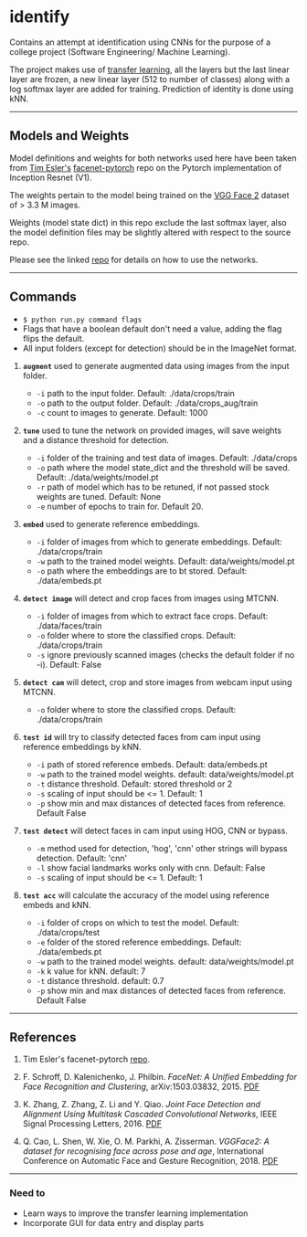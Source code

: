 # identify

Contains an attempt at identification using CNNs for the purpose of a college project (Software Engineering/ Machine Learning).

The project makes use of [transfer learning](https://cs231n.github.io/transfer-learning/), all the layers but the last linear layer are frozen, a new linear layer (512 to number of classes) along with a log softmax layer are added for training. Prediction of identity is done using kNN.

---

## Models and Weights

Model definitions and weights for both networks used here have been taken from [Tim Esler's](https://github.com/timesler) [facenet-pytorch](https://github.com/timesler/facenet-pytorch) repo on the Pytorch implementation of Inception Resnet (V1).

The weights pertain to the model being trained on the [VGG Face 2](https://www.robots.ox.ac.uk/~vgg/data/vgg_face2/) dataset of > 3.3 M images.

Weights (model state dict) in this repo exclude the last softmax layer, also the model definition files may be slightly altered with respect to the source repo.

Please see the linked [repo](https://github.com/timesler/facenet-pytorch) for details on how to use the networks.

---

## Commands

- `$ python run.py command flags`
- Flags that have a boolean default don't need a value, adding the flag flips the default.
- All input folders (except for detection) should be in the ImageNet format.

1. **`augment`** used to generate augmented data using images from the input folder.

    - `-i` path to the input folder. Default: ./data/crops/train
    - `-o` path to the output folder. Default: ./data/crops_aug/train
    - `-c` count to images to generate. Default: 1000

2. **`tune`** used to tune the network on provided images, will save weights and a distance threshold for detection.

    - `-i` folder of the training and test data of images. Default: ./data/crops
    - `-o` path where the model state_dict and the threshold will be saved. Default: ./data/weights/model.pt
    - `-r` path of model which has to be retuned, if not passed stock weights are tuned. Default: None
    - `-e` number of epochs to train for. Default 20.

3. **`embed`** used to generate reference embeddings.

    - `-i` folder of images from which to generate embeddings. Default: ./data/crops/train
    - `-w` path to the trained model weights. Default: data/weights/model.pt
    - `-o` path where the embeddings are to bt stored. Default: ./data/embeds.pt

4. **`detect image`** will detect and crop faces from images using MTCNN.

    - `-i` folder of images from which to extract face crops. Default: ./data/faces/train
    - `-o` folder where to store the classified crops. Default: ./data/crops/train
    - `-s` ignore previously scanned images (checks the default folder if no -i). Default: False

5. **`detect cam`** will detect, crop and store images from webcam input using MTCNN.

    - `-o` folder where to store the classified crops. Default: ./data/crops/train

6. **`test id`** will try to classify detected faces from cam input using reference embeddings by kNN.

    - `-i` path of stored reference embeds. Default: data/embeds.pt
    - `-w` path to the trained model weights. default: data/weights/model.pt
    - `-t` distance threshold. Default: stored threshold or 2
    - `-s` scaling of input should be <= 1. Default: 1
    - `-p` show min and max distances of detected faces from reference. Default False

7. **`test detect`** will detect faces in cam input using HOG, CNN or bypass.

    - `-m` method used for detection, 'hog', 'cnn' other strings will bypass detection. Default: 'cnn'
    - `-l` show facial landmarks works only with cnn. Default: False
    - `-s` scaling of input should be <= 1. Default: 1

8. **`test acc`** will calculate the accuracy of the model using reference embeds and kNN.

    - `-i` folder of crops on which to test the model. Default: ./data/crops/test
    - `-e` folder of the stored reference embeddings. Default: ./data/embeds.pt
    - `-w` path to the trained model weights. default: data/weights/model.pt
    - `-k` k value for kNN. default: 7
    - `-t` distance threshold. default: 0.7
    - `-p` show min and max distances of detected faces from reference. Default False

---

## References

1. Tim Esler's facenet-pytorch [repo](https://github.com/timesler/facenet-pytorch).

2. F. Schroff, D. Kalenichenko, J. Philbin. _FaceNet: A Unified Embedding for Face Recognition and Clustering_, arXiv:1503.03832, 2015. [PDF](https://arxiv.org/pdf/1503.03832)

3. K. Zhang, Z. Zhang, Z. Li and Y. Qiao. _Joint Face Detection and Alignment Using Multitask Cascaded Convolutional Networks_, IEEE Signal Processing Letters, 2016. [PDF](https://kpzhang93.github.io/MTCNN_face_detection_alignment/paper/spl.pdf)

4. Q. Cao, L. Shen, W. Xie, O. M. Parkhi, A. Zisserman. _VGGFace2: A dataset for recognising face across pose and age_, International Conference on Automatic Face and Gesture Recognition, 2018. [PDF](http://www.robots.ox.ac.uk/~vgg/publications/2018/Cao18/cao18.pdf)

---

### Need to

- Learn ways to improve the transfer learning implementation
- Incorporate GUI for data entry and display parts
